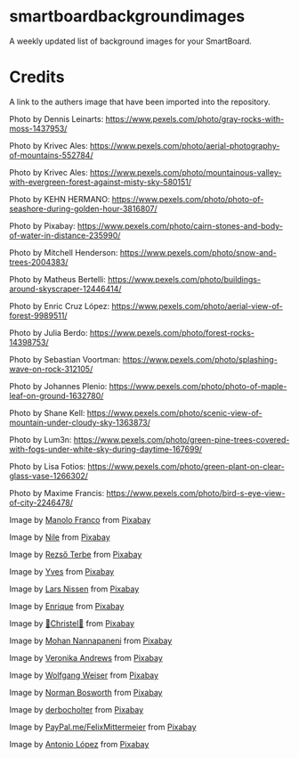 # smartboardbackgroundimages
A weekly updated list of background images for your SmartBoard.

# Credits
A link to the authers image that have been imported into the repository.

Photo by Dennis Leinarts: https://www.pexels.com/photo/gray-rocks-with-moss-1437953/

Photo by Krivec Ales: https://www.pexels.com/photo/aerial-photography-of-mountains-552784/

Photo by Krivec Ales: https://www.pexels.com/photo/mountainous-valley-with-evergreen-forest-against-misty-sky-580151/

Photo by KEHN HERMANO: https://www.pexels.com/photo/photo-of-seashore-during-golden-hour-3816807/

Photo by Pixabay: https://www.pexels.com/photo/cairn-stones-and-body-of-water-in-distance-235990/

Photo by Mitchell Henderson: https://www.pexels.com/photo/snow-and-trees-2004383/

Photo by Matheus Bertelli: https://www.pexels.com/photo/buildings-around-skyscraper-12446414/

Photo by Enric Cruz López: https://www.pexels.com/photo/aerial-view-of-forest-9989511/

Photo by Julia Berdo: https://www.pexels.com/photo/forest-rocks-14398753/

Photo by Sebastian Voortman: https://www.pexels.com/photo/splashing-wave-on-rock-312105/

Photo by Johannes Plenio: https://www.pexels.com/photo/photo-of-maple-leaf-on-ground-1632780/

Photo by Shane Kell: https://www.pexels.com/photo/scenic-view-of-mountain-under-cloudy-sky-1363873/

Photo by Lum3n: https://www.pexels.com/photo/green-pine-trees-covered-with-fogs-under-white-sky-during-daytime-167699/

Photo by Lisa Fotios: https://www.pexels.com/photo/green-plant-on-clear-glass-vase-1266302/

Photo by Maxime Francis: https://www.pexels.com/photo/bird-s-eye-view-of-city-2246478/

Image by <a href="https://pixabay.com/users/manolofranco-1029720/?utm_source=link-attribution&utm_medium=referral&utm_campaign=image&utm_content=1032517">Manolo Franco</a> from <a href="https://pixabay.com//?utm_source=link-attribution&utm_medium=referral&utm_campaign=image&utm_content=1032517">Pixabay</a>

Image by <a href="https://pixabay.com/users/nile-598962/?utm_source=link-attribution&utm_medium=referral&utm_campaign=image&utm_content=3209994">Nile</a> from <a href="https://pixabay.com//?utm_source=link-attribution&utm_medium=referral&utm_campaign=image&utm_content=3209994">Pixabay</a>

Image by <a href="https://pixabay.com/users/terbe_rezso-863263/?utm_source=link-attribution&utm_medium=referral&utm_campaign=image&utm_content=8536537">Rezső Terbe</a> from <a href="https://pixabay.com//?utm_source=link-attribution&utm_medium=referral&utm_campaign=image&utm_content=8536537">Pixabay</a>

Image by <a href="https://pixabay.com/users/ykaiavu-7068951/?utm_source=link-attribution&utm_medium=referral&utm_campaign=image&utm_content=8438334">Yves</a> from <a href="https://pixabay.com//?utm_source=link-attribution&utm_medium=referral&utm_campaign=image&utm_content=8438334">Pixabay</a>

Image by <a href="https://pixabay.com/users/ln_photoart-2780243/?utm_source=link-attribution&utm_medium=referral&utm_campaign=image&utm_content=3719233">Lars Nissen</a> from <a href="https://pixabay.com//?utm_source=link-attribution&utm_medium=referral&utm_campaign=image&utm_content=3719233">Pixabay</a>

Image by <a href="https://pixabay.com/users/elg21-3764790/?utm_source=link-attribution&utm_medium=referral&utm_campaign=image&utm_content=4436636">Enrique</a> from <a href="https://pixabay.com//?utm_source=link-attribution&utm_medium=referral&utm_campaign=image&utm_content=4436636">Pixabay</a>

Image by <a href="https://pixabay.com/users/chiemseherin-1425977/?utm_source=link-attribution&utm_medium=referral&utm_campaign=image&utm_content=8149815">🌼Christel🌼</a> from <a href="https://pixabay.com//?utm_source=link-attribution&utm_medium=referral&utm_campaign=image&utm_content=8149815">Pixabay</a>

Image by <a href="https://pixabay.com/users/mohann-8137807/?utm_source=link-attribution&utm_medium=referral&utm_campaign=image&utm_content=8175966">Mohan Nannapaneni</a> from <a href="https://pixabay.com//?utm_source=link-attribution&utm_medium=referral&utm_campaign=image&utm_content=8175966">Pixabay</a>

Image by <a href="https://pixabay.com/users/veronika_andrews-16688553/?utm_source=link-attribution&utm_medium=referral&utm_campaign=image&utm_content=8215850">Veronika Andrews</a> from <a href="https://pixabay.com//?utm_source=link-attribution&utm_medium=referral&utm_campaign=image&utm_content=8215850">Pixabay</a>

Image by <a href="https://pixabay.com/users/wolfgang-1958-32693390/?utm_source=link-attribution&utm_medium=referral&utm_campaign=image&utm_content=8374442">Wolfgang Weiser</a> from <a href="https://pixabay.com//?utm_source=link-attribution&utm_medium=referral&utm_campaign=image&utm_content=8374442">Pixabay</a>

Image by <a href="https://pixabay.com/users/norm_bosworth-472434/?utm_source=link-attribution&utm_medium=referral&utm_campaign=image&utm_content=467714">Norman Bosworth</a> from <a href="https://pixabay.com//?utm_source=link-attribution&utm_medium=referral&utm_campaign=image&utm_content=467714">Pixabay</a>

Image by <a href="https://pixabay.com/users/derbocholter-8535303/?utm_source=link-attribution&utm_medium=referral&utm_campaign=image&utm_content=6524635">derbocholter</a> from <a href="https://pixabay.com//?utm_source=link-attribution&utm_medium=referral&utm_campaign=image&utm_content=6524635">Pixabay</a>

Image by <a href="https://pixabay.com/users/felixmittermeier-4397258/?utm_source=link-attribution&utm_medium=referral&utm_campaign=image&utm_content=3523153">PayPal.me/FelixMittermeier</a> from <a href="https://pixabay.com//?utm_source=link-attribution&utm_medium=referral&utm_campaign=image&utm_content=3523153">Pixabay</a>

Image by <a href="https://pixabay.com/users/leolo212-15013188/?utm_source=link-attribution&utm_medium=referral&utm_campaign=image&utm_content=6724690">Antonio López</a> from <a href="https://pixabay.com//?utm_source=link-attribution&utm_medium=referral&utm_campaign=image&utm_content=6724690">Pixabay</a>
